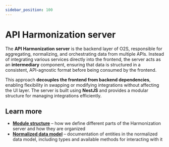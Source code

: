```yaml
---
sidebar_position: 100
---
```


# API Harmonization server

The **API Harmonization server** is the backend layer of O2S, responsible for aggregating, normalizing, and orchestrating
data from multiple APIs. Instead of integrating various services directly into the frontend, the server acts as an
**intermediary** component, ensuring that data is structured in a consistent, API-agnostic format before being consumed by the frontend.

This approach **decouples the frontend from backend dependencies**, enabling flexibility in swapping or modifying integrations
without affecting the UI layer. The server is built using **NestJS** and provides a modular structure for managing integrations efficiently.

## Learn more

- **[Module structure](./module-structure.md)** – how we define different parts of the Harmonization server and how they are organized
- **[Normalized data model](./normalized-data-model)** – documentation of entities in the normalized data model, including types and available methods for interacting with it
